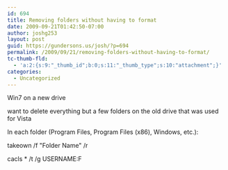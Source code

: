 ```yaml
---
id: 694
title: Removing folders without having to format
date: 2009-09-21T01:42:50-07:00
author: joshg253
layout: post
guid: https://gundersons.us/josh/?p=694
permalink: /2009/09/21/removing-folders-without-having-to-format/
tc-thumb-fld:
  - 'a:2:{s:9:"_thumb_id";b:0;s:11:"_thumb_type";s:10:"attachment";}'
categories:
  - Uncategorized
---
```

Win7 on a new drive

want to delete everything but a few folders on the old drive that was used for Vista

In each folder (Program Files, Program Files (x86), Windows, etc.):

takeown /f "Folder Name" /r

cacls * /t /g USERNAME:F
